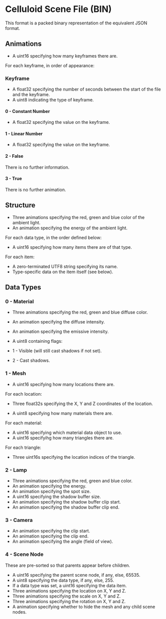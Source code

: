 # Celluloid Scene File (BIN)

This format is a packed binary representation of the equivalent JSON format.

## Animations

- A uint16 specifying how many keyframes there are.

For each keyframe, in order of appearance:

### Keyframe

- A float32 specifying the number of seconds between the start of the file and
  the keyframe.
- A uint8 indicating the type of keyframe.

#### 0 - Constant Number

- A float32 specifying the value on the keyframe.

#### 1 - Linear Number

- A float32 specifying the value on the keyframe.

#### 2 - False

There is no further information.

#### 3 - True

There is no further animation.

## Structure

- Three animations specifying the red, green and blue color of the ambient
  light.
- An animation specifying the energy of the ambient light.

For each data type, in the order defined below:

- A uint16 specifying how many items there are of that type.

For each item:

- A zero-terminated UTF8 string specifying its name.
- Type-specific data on the item itself (see below).

## Data Types

### 0 - Material

- Three animations specifying the red, green and blue diffuse color.
- An animation specifying the diffuse intensity.
- An animation specifying the emissive intensity.
- A uint8 containing flags:

- 1 - Visible (will still cast shadows if not set).
- 2 - Cast shadows.

### 1 - Mesh

- A uint16 specifying how many locations there are.

For each location:
- Three float32s specifying the X, Y and Z coordinates of the location.

- A uint8 specifying how many materials there are.

For each material:

- A uint16 specifying which material data object to use.
- A uint16 specifyihg how many triangles there are.

For each triangle:

- Three uint16s specifying the location indices of the triangle.

### 2 - Lamp

- Three animations specifying the red, green and blue color.
- An animation specifying the energy.
- An animation specifying the spot size.
- A uint16 specifying the shadow buffer size.
- An animation specifying the shadow buffer clip start.
- An animation specifying the shadow buffer clip end.

### 3 - Camera

- An animation specifying the clip start.
- An animation specifying the clip end.
- An animation specifying the angle (field of view).

### 4 - Scene Node

These are pre-sorted so that parents appear before children.

- A uint16 specifying the parent scene node, if any, else, 65535.
- A uint8 specifying the data type, if any, else, 255.
- If a data type was set, a uint16 specifying the data item.
- Three animations specifying the location on X, Y and Z.
- Three animations specifying the scale on X, Y and Z.
- Three animations specifying the rotation on X, Y and Z.
- A animation specifying whether to hide the mesh and any child scene nodes.
